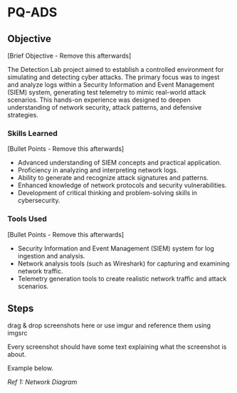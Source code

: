 # PQ-ADS

## Objective
[Brief Objective - Remove this afterwards]

The Detection Lab project aimed to establish a controlled environment for simulating and detecting cyber attacks. The primary focus was to ingest and analyze logs within a Security Information and Event Management (SIEM) system, generating test telemetry to mimic real-world attack scenarios. This hands-on experience was designed to deepen understanding of network security, attack patterns, and defensive strategies.

### Skills Learned
[Bullet Points - Remove this afterwards]

- Advanced understanding of SIEM concepts and practical application.
- Proficiency in analyzing and interpreting network logs.
- Ability to generate and recognize attack signatures and patterns.
- Enhanced knowledge of network protocols and security vulnerabilities.
- Development of critical thinking and problem-solving skills in cybersecurity.

### Tools Used
[Bullet Points - Remove this afterwards]

- Security Information and Event Management (SIEM) system for log ingestion and analysis.
- Network analysis tools (such as Wireshark) for capturing and examining network traffic.
- Telemetry generation tools to create realistic network traffic and attack scenarios.

## Steps
drag & drop screenshots here or use imgur and reference them using imgsrc

Every screenshot should have some text explaining what the screenshot is about.

Example below.

*Ref 1: Network Diagram*
